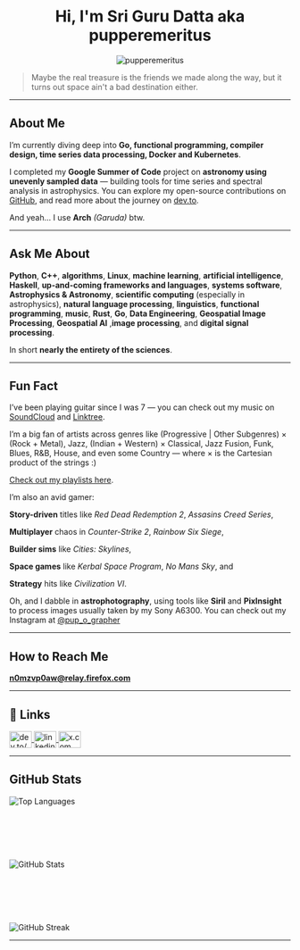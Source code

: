 <h1 align="center">Hi, I'm Sri Guru Datta aka pupperemeritus</h1>

<p align="center">
  <img src="https://komarev.com/ghpvc/?username=pupperemeritus&label=Profile%20views&color=0e75b6&style=flat" alt="pupperemeritus" />
</p>

> Maybe the real treasure is the friends we made along the way, but it turns out space ain't a bad destination either.

---

## About Me

I’m currently diving deep into **Go, functional programming, compiler design, time series data processing, Docker and Kubernetes**.

I completed my **Google Summer of Code** project on **astronomy using unevenly sampled data** — building tools for time series and spectral analysis in astrophysics. You can explore my open-source contributions on [GitHub](https://github.com/pupperemeritus), and read more about the journey on [dev.to](https://dev.to/pupperemeritus).

And yeah... I use **Arch** *(Garuda)* btw.

---

## Ask Me About


**Python**, **C++**, **algorithms**, **Linux**, **machine learning**, **artificial intelligence**, **Haskell**, **up-and-coming frameworks and languages**, **systems software**, **Astrophysics & Astronomy**,
**scientific computing** (especially in astrophysics), **natural language processing**, **linguistics**, **functional programming**, **music**,  **Rust**, **Go**, **Data Engineering**,
**Geospatial Image Processing**, **Geospatial AI** ,**image processing**, and **digital signal processing**.

In short **nearly the entirety of the sciences**.

---

## Fun Fact

I’ve been playing guitar since I was 7 — you can check out my music on [SoundCloud](https://soundcloud.com/pupperemeritus) and [Linktree](https://linktr.ee/cosmitechts).

I’m a big fan of artists across genres like (Progressive | Other Subgenres) × (Rock + Metal), Jazz, (Indian + Western) × Classical, Jazz Fusion, Funk, Blues, R&B, House, and even some Country  — where × is the Cartesian product of the strings :)

[Check out my playlists here](https://www.last.fm/user/pupper_emeritus/playlists).

I’m also an avid gamer:  

**Story-driven** titles like *Red Dead Redemption 2*,  *Assasins Creed Series*,

**Multiplayer** chaos in *Counter-Strike 2*, *Rainbow Six Siege*,

**Builder sims** like *Cities: Skylines*,

**Space games** like *Kerbal Space Program*, *No Mans Sky*, and  

**Strategy** hits like *Civilization VI*.

Oh, and I dabble in **astrophotography**, using tools like **Siril** and **PixInsight** to process images usually taken by my Sony A6300. You can check out my Instagram at [@pup_o_grapher](https://www.instagram.com/pup_o_grapher/)


---

## How to Reach Me

**n0mzvp0aw@relay.firefox.com**  


---

## 🔗 Links

<p align="left">
  <a href="https://dev.to/pupperemeritus" target="blank">
    <img align="center" src="https://raw.githubusercontent.com/rahuldkjain/github-profile-readme-generator/master/src/images/icons/Social/devto.svg" alt="dev.to/pupperemeritus" height="30" width="40" />
  </a>
  <a href="https://linkedin.com/in/sri-guru-datta-p/" target="blank">
    <img align="center" src="https://raw.githubusercontent.com/rahuldkjain/github-profile-readme-generator/master/src/images/icons/Social/linked-in-alt.svg" alt="linkedin" height="30" width="40" />
  </a>
  <a href="https://x.com/pupperemeritus9" target="blank">
    <img align="center" src="https://raw.githubusercontent.com/rahuldkjain/github-profile-readme-generator/master/src/images/icons/Social/twitter.svg" alt="x.com" height="30" width="40" />
  </a>
</p>

---

## GitHub Stats

<p>
  <img align="center" src="https://github-readme-stats.vercel.app/api/top-langs?username=pupperemeritus&show_icons=true&locale=en&size_weight=0.5&count_weight=0.5&hide=html,css,vim,lua&layout=donut&theme=nord" alt="Top Languages" />
</p>

<br>
<br>
<br>
<br>

<p>
  <img align="center" src="https://github-readme-stats.vercel.app/api?username=pupperemeritus&show_icons=true&show=reviews,discussions_started,discussions_answered,prs_merged,prs_merged_percentage&locale=en&theme=nord" alt="GitHub Stats" />
</p>


<br>
<br>
<br>
<br>

<p>
  <img align="center" src="https://github-readme-streak-stats.herokuapp.com/?user=pupperemeritus&theme=nord&date_format=M%20j%5B%2C%20Y%5D" alt="GitHub Streak" />
</p>

---

